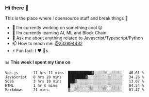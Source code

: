 ### Hi there 👋

<!--
**a233894432/a233894432** is a ✨ _special_ ✨ repository because its `README.md` (this file) appears on your GitHub profile.

Here are some ideas to get you started:

- 🔭 I’m currently working on ...
- 🌱 I’m currently learning ...
- 👯 I’m looking to collaborate on ...
- 🤔 I’m looking for help with ...
- 💬 Ask me about ...
- 📫 How to reach me: ...
- 😄 Pronouns: ...
- ⚡ Fun fact: ...
-->
 
 
This is the place where I opensource stuff and break things :rofl:

- 🔭 I’m currently working on something cool :wink:
- 🌱 I’m currently learning AI, ML and Block Chain
- 💬 Ask me about anything related to Javascript/Typescript/Python
- 📫 How to reach me: [@233894432](https://twitter.com/233894432)
- ⚡ Fun fact: I :heart: :dog:s

📊 **This week I spent my time on**
<!--START_SECTION:waka-->
```text
Vue.js       11 hrs 11 mins  ███████████▓░░░░░░░░░░░░░   46.01 % 
JavaScript   8 hrs 20 mins   ████████▓░░░░░░░░░░░░░░░░   34.26 % 
SCSS         3 hrs 10 mins   ███▒░░░░░░░░░░░░░░░░░░░░░   13.07 % 
HTML         1 hr 6 mins     █░░░░░░░░░░░░░░░░░░░░░░░░   04.54 % 
Markdown     21 mins         ▒░░░░░░░░░░░░░░░░░░░░░░░░   01.47 % 
```
<!--END_SECTION:waka-->
